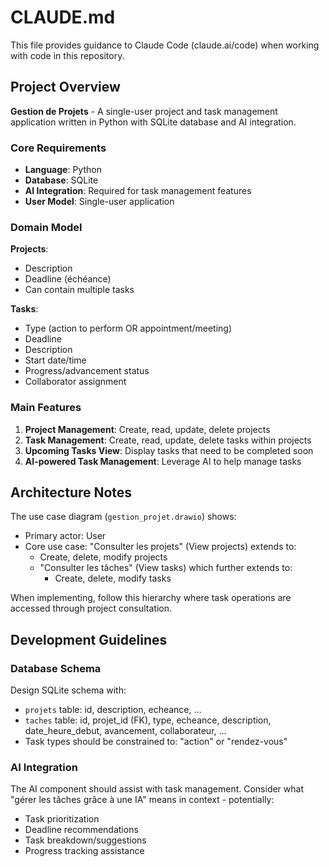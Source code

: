# CLAUDE.md

This file provides guidance to Claude Code (claude.ai/code) when working with code in this repository.

## Project Overview

**Gestion de Projets** - A single-user project and task management application written in Python with SQLite database and AI integration.

### Core Requirements

- **Language**: Python
- **Database**: SQLite
- **AI Integration**: Required for task management features
- **User Model**: Single-user application

### Domain Model

**Projects**:
- Description
- Deadline (échéance)
- Can contain multiple tasks

**Tasks**:
- Type (action to perform OR appointment/meeting)
- Deadline
- Description
- Start date/time
- Progress/advancement status
- Collaborator assignment

### Main Features

1. **Project Management**: Create, read, update, delete projects
2. **Task Management**: Create, read, update, delete tasks within projects
3. **Upcoming Tasks View**: Display tasks that need to be completed soon
4. **AI-powered Task Management**: Leverage AI to help manage tasks

## Architecture Notes

The use case diagram (`gestion_projet.drawio`) shows:
- Primary actor: User
- Core use case: "Consulter les projets" (View projects) extends to:
  - Create, delete, modify projects
  - "Consulter les tâches" (View tasks) which further extends to:
    - Create, delete, modify tasks

When implementing, follow this hierarchy where task operations are accessed through project consultation.

## Development Guidelines

### Database Schema

Design SQLite schema with:
- `projets` table: id, description, echeance, ...
- `taches` table: id, projet_id (FK), type, echeance, description, date_heure_debut, avancement, collaborateur, ...
- Task types should be constrained to: "action" or "rendez-vous"

### AI Integration

The AI component should assist with task management. Consider what "gérer les tâches grâce à une IA" means in context - potentially:
- Task prioritization
- Deadline recommendations
- Task breakdown/suggestions
- Progress tracking assistance
